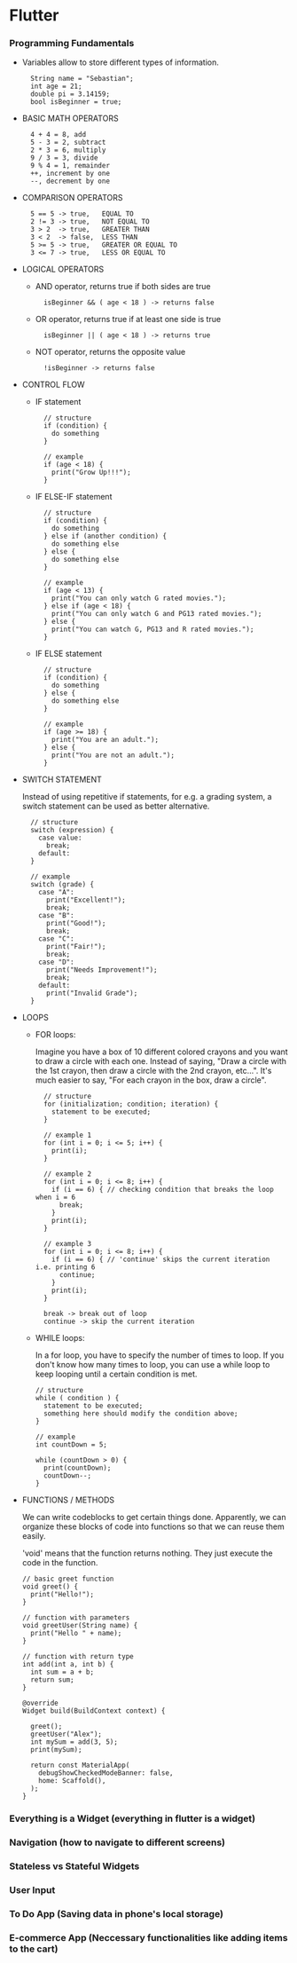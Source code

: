# Flutter

### Programming Fundamentals

- Variables allow to store different types of information.
  ```
    String name = "Sebastian";
    int age = 21;
    double pi = 3.14159;
    bool isBeginner = true;
  ```

- BASIC MATH OPERATORS
  ```
    4 + 4 = 8, add
    5 - 3 = 2, subtract
    2 * 3 = 6, multiply
    9 / 3 = 3, divide
    9 % 4 = 1, remainder
    ++, increment by one
    --, decrement by one
  ```

- COMPARISON OPERATORS
  ```
    5 == 5 -> true,   EQUAL TO
    2 != 3 -> true,   NOT EQUAL TO
    3 > 2  -> true,   GREATER THAN
    3 < 2  -> false,  LESS THAN
    5 >= 5 -> true,   GREATER OR EQUAL TO
    3 <= 7 -> true,   LESS OR EQUAL TO 
  ```

- LOGICAL OPERATORS
    - AND operator, returns true if both sides are true
      ```
        isBeginner && ( age < 18 ) -> returns false
      ```
    - OR operator, returns true if at least one side is true
      ```
        isBeginner || ( age < 18 ) -> returns true
      ```
    - NOT operator, returns the opposite value
      ```
        !isBeginner -> returns false
      ```
- CONTROL FLOW
    - IF statement
      ```
        // structure
        if (condition) {
          do something
        }

        // example
        if (age < 18) {
          print("Grow Up!!!");
        }
      ```
    - IF ELSE-IF statement
      ```
        // structure
        if (condition) {
          do something
        } else if (another condition) {
          do something else
        } else {
          do something else
        }

        // example
        if (age < 13) {
          print("You can only watch G rated movies.");
        } else if (age < 18) {
          print("You can only watch G and PG13 rated movies.");
        } else {
          print("You can watch G, PG13 and R rated movies.");
        }
      ```
    - IF ELSE statement
      ```
        // structure
        if (condition) {
          do something
        } else {
          do something else
        }

        // example
        if (age >= 18) {
          print("You are an adult.");
        } else {
          print("You are not an adult.");
        }
      ```
      
- SWITCH STATEMENT
  
  Instead of using repetitive if statements, for e.g. a grading system, a switch statement can be used as better alternative. 
  ```
    // structure
    switch (expression) {
      case value:
        break;
      default:
    }

    // example
    switch (grade) {
      case "A":
        print("Excellent!");
        break;
      case "B":
        print("Good!");
        break;
      case "C":
        print("Fair!");
        break;
      case "D":
        print("Needs Improvement!");
        break;
      default:
        print("Invalid Grade");
    }
  ```

- LOOPS
    - FOR loops:
      
      Imagine you have a box of 10 different colored crayons and you want to draw a circle with each one. Instead of saying, "Draw a circle with the 1st          crayon, then draw a circle with the 2nd crayon, etc...". It's much easier to say, "For each crayon in the box, draw a circle".
      ```
        // structure
        for (initialization; condition; iteration) {
          statement to be executed;
        }

        // example 1
        for (int i = 0; i <= 5; i++) {
          print(i);
        }

        // example 2
        for (int i = 0; i <= 8; i++) {
          if (i == 6) { // checking condition that breaks the loop when i = 6
            break;
          }
          print(i);
        }

        // example 3
        for (int i = 0; i <= 8; i++) {
          if (i == 6) { // 'continue' skips the current iteration i.e. printing 6
            continue;
          }
          print(i);
        }

        break -> break out of loop
        continue -> skip the current iteration
      ```
      
    - WHILE loops:

      In a for loop, you have to specify the number of times to loop. If you don't know how many times to loop, you can use a while loop to keep looping          until a certain condition is met.
      ```
      // structure
      while ( condition ) {
        statement to be executed;
        something here should modify the condition above;
      }

      // example
      int countDown = 5;

      while (countDown > 0) {
        print(countDown);
        countDown--;
      }
      ```
      
- FUNCTIONS / METHODS
  
  We can write codeblocks to get certain things done. Apparently, we can organize these blocks of code into functions so that we can reuse them easily.

  'void' means that the function returns nothing. They just execute the code in the function.

  ```
  // basic greet function
  void greet() {
    print("Hello!");
  }

  // function with parameters
  void greetUser(String name) {
    print("Hello " + name);
  }

  // function with return type
  int add(int a, int b) {
    int sum = a + b;
    return sum;
  }

  @override
  Widget build(BuildContext context) {

    greet();
    greetUser("Alex");
    int mySum = add(3, 5);
    print(mySum);

    return const MaterialApp(
      debugShowCheckedModeBanner: false,
      home: Scaffold(),
    );
  }
  ```
  

### Everything is a Widget (everything in flutter is a widget)
### Navigation (how to navigate to different screens)
### Stateless vs Stateful Widgets
### User Input
### To Do App (Saving data in phone's local storage)
### E-commerce App (Neccessary functionalities like adding items to the cart)
